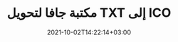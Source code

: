 ---
############################# Static ############################
layout: "autogen-gist"
date: 2021-10-02T14:22:14+03:00
draft: false
path: "ar/total/java/conversion/txt-to-ico/"
other_out_formats: "PDF DOC DOCX DOCM DOT DOTX DOTM TXT RTF HTML MHTML HTM MHT XLS XLSX XLSM XLSB XLT XLTX XLTM XLAM CSV TSV FODS DIF SXC PPT PPTX PPS PPSX PPSM POT POTX PPTM POTM ODT OTT ODS ODP OTP TIFF JPEG JPG PNG GIF BMP ICO WMF EMF DCM WEBP JP2 EMZ WMZ SVG SVGZ TGA XPS TEX MD PSD PSB EPUB WEB EXCEL IMAGE FODP DICOM"
ad_headline: "جافا TXT لتحويل ICO"
ad_description: "TXT إلى ICO واجهة برمجة تطبيقات تحويل المستندات لجافا | يدعم أكثر من 100 تنسيق ملف"

############################# Head ############################
head_title: "تحويل TXT إلى ICO بجافا | مكتبة تحويل Java Word"
head_description: "جافا معالجة النصوص تحويل المستندات API. قم بتحويل PDF إلى BMP وأكثر من 100 صورة وتنسيقات ملفات أخرى في تطبيقات Java باستخدام بيئات تطوير NetBeans و IntelliJ IDEA و Eclipse."

############################# Header ############################
title: "مكتبة جافا لتحويل TXT إلى ICO"
description: "قم بتحويل TXT إلى ICO برمجيًا في تطبيقات Java & J2SE باستخدام خيارات معالجة المستندات المرنة لتخصيص مظهر المستند الناتج. تقوم مكتبة تحويل مستندات Word بتحويل تنسيقات مستندات Word بدقة إلى PDF ، وجداول بيانات Excel ، وعرض PowerPoint ، و Photoshop ، و HTML ، و eBook ، و XML ، والصور والعديد من تنسيقات الملفات الشائعة الأخرى. استخدام ميزات تحويل المستندات المتعددة - قم بتحويل المستند بأكمله أو اختر صفحات معينة من ملف المستند المصدر بناءً على أرقام الصفحات المحددة ذاتيًا أو نطاقات الصفحات وتحويلها بسهولة إلى تنسيق مستند مدعوم دون استخدام أي برنامج خارجي."

############################# SubMenu ############################
submenu:
    enable: false

############################# Content ############################
content:
    enable: true
    block:
    - title_left: "كيفية تحويل TXT إلى ICO بجافا"
      content_left: |
          قم بتحويل ملف TXT إلى ICO في Java باستخدام ثلاث خطوات بسيطة. قم بعرض مستند MHTML المحول كما هو أو قم بعرضه بتنسيق HTML دون استخدام أي برنامج خارجي.

          -   أنشئ نسخة جديدة من فئة **Converter** وحمّل ملف TXT
          -   اضبط **ConvertOptions** لنوع مستند ICO
          -   استدعاء **Convert** طريقة **Converter** فئة المثيل للتحويل إلى ICO
          -   عيِّن خيارات عارض HTML
          -   أنشئ كائن **Viewer** لعرض ICO المحول بتنسيق HTML
          
      title_right: "تعليمات التنزيل والتثبيت"
      content_right: |
          أنت تحتاج إلى مساحات أسماء `GroupDocs.Conversion` و `GroupDocs.Viewer` لتحويل تنسيقات ملفات الكلمات إلى مجموعة كبيرة من الصور وأنواع المستندات مثل PDF و Microsoft Office (Word و Excel و PowerPoint و Project و Outlook) و OpenDocument و HTML و مخططات CAD. استكشف [Java APIs لمستندات Office](https://products.conholdate.com/total/java/) كما هو مقدم من Conholdate.Total.
          
          احصل على ملفات ااحصل على ملفات التجميع المعنية من [التنزيلات](https://downloads.conholdate.com/total/java) أو قم بإحضار الحزمة الكاملة من [Maven](https://repository.conholdate.com/webapp/#/artifacts/browse/tree/General/repo) لإضافة `Conholdate.Total for Java` مباشرة في مساحة العمل الخاصة بك.
          
      gisthash: "675fd7fb45acf595fd9f872593eb2899"
      gistfile: "word-to-pdf-conversion.java"

    - title_left: "أضف علامة مائية إلى Word وتحويلها إلى PDF"
      content_left: |
          قم بتحويل مستندات Word بدقة إلى PDF في Java ، تمامًا مثل ملف المصدر الأصلي وقم بتطبيق علامات مائية نصية أو صورية على صفحات المستند المحولة.

          -   قم بإنشاء مثيل جديد من فئة **Converter** لتحويل مستند Word DOCX
          -   إنشاء فئة **ConvertOptions** المناسبة (PdfConvertOptions و WordProcessingConvertOptions و SpreadsheetConvertOptions)
          -   إنشاء مثيل جديد من فئة **WatermarkOptions**
          -   حدد خصائص العلامة المائية (اللون ، العرض ، الارتفاع ، النص ، الصورة ، إلخ)
          -   قم بتعيين خاصية **Watermark** لمثيل **ConvertOptions**
          -   استدعاء **Convert** طريقة **Converter** فئة المثيل لتحويل Word إلى PDF
          
      title_right: "تحميل وتحويل المستندات الموجودة عن بعد"
      content_right: |
          باستخدام Conholdate.Total for Java - يمكن للمطورين تحميل وتحويل المستندات من مختلف المواقع البعيدة وموارد تخزين المستندات السحابية مثل Amazon S3 أو Microsoft Azure Blob أو FTP أو القرص المحلي أو الدفق أو عنوان URL بسيط. ما عليك سوى تحديد طريقة الحصول على دفق المستند الموجود عن بُعد ثم تمريره إلى فئة المحول كمنشئ.
          
          Conholdate: يتم دعم إجمالي واجهات برمجة تطبيقات Java في أنظمة تشغيل مختلفة مثل Windows J2SE و Linux (Ubuntu و OpenSUSE و CentOS وغيرها) و macOS وأي نوع من تطبيقات Java القائمة على Eclipse أو IntelliJ NetBeans أو IntelliJ IDEA أو بيئات تطوير Visual Studio Code .
          
      gisthash: "6999e55b491eea2906d7fefe2e636e33"
      gistfile: "add-watermark-to-word-and-convert-to-pdf.java"
          
    - title_left: "كلمة مرور محمية لتحويل PDF"
      content_left: |
          قم بتحميل مستندات معالجة الكلمات المحمية بكلمة مرور وتحويلها بدقة إلى PDF داخل تطبيقات Java الخاصة بك - كل ما تحتاجه هو مجرد بضعة أسطر من التعليمات البرمجية. يمكن للمطورين أيضًا تحويل مستند Word (DOC أو DOCX) إلى تنسيقات أخرى مثل الويب (HTML و MHTML) والصور (JPG و PNG TIFF و BMP) و Markdown والعديد من الآخرين دون الحاجة إلى تثبيت Microsoft Word.

          -   قم بإنشاء مثيل جديد من فئة **Converter** وتمرير مسار مستند المصدر
          -   إنشاء فئة **ConvertOptions** المناسبة ، على سبيل المثال (PdfConvertOptions و WordProcessingConvertOptions و SpreadsheetConvertOptions وما إلى ذلك)
          -   استدعاء **Convert** طريقة **Converter** فئة المثيل واسم ملف تمرير للمستند المحول
        
      title_right: "استخراج معلومات الوثيقة المصدر"
      content_right: |
          لا تسمح ميزة استخراج معلومات المستندات فقط بالحصول على المعلومات الأساسية حول ملف المستند المصدر ولكنها تدعم أيضًا استخراج بعض المعلومات القيمة الخاصة بتنسيق الملف. يتضمن تواريخ بدء المشروع وانتهائه لملف Microsoft Project ، وأي قيود طباعة على مستند PDF ، وقائمة المجلدات المرفقة في ملف بيانات Outlook ومعلومات حول الطبقات والتخطيطات في مستند CAD.

          ميزة أخرى مفيدة لـ Conholdate.Total Java APIs لتحويل المستندات هي الاكتشاف التلقائي لملحق تنسيق ملف غير معروف للمستند المصدر الذي يتم تسليمه في شكل دفق بايت.
          
      gisthash: "35e23082b8fa43502d6784c38947eef1"
      gistfile: "password-protected-word-document-to-pdf-conversion.java"

    - title_left: "تحويل صفحات Word محددة إلى PDF في Java"
      content_left: |
          تسمح لك واجهة برمجة تطبيقات تحويل مستندات جافا باختيار الصفحات المحددة من المستند المصدر والتحويل بدقة إلى تنسيق المستند المدعوم. يوضح مثال الكود أدناه كيفية تحويل الصفحتين الأولى والرابعة من مستند Word إلى ملف PDF الناتج.

          -   أنشئ نسخة جديدة من فئة **Converter** وتحميل مستند الإدخال (Word)
          -   إنشاء فئة **ConvertOptions** المناسبة ، على سبيل المثال (PdfConvertOptions و WordProcessingConvertOptions و SpreadsheetConvertOptions إلخ)
          -   اضبط **setPages** خاصية المثيل **ConvertOptions** واذكر رقم الصفحة المحدد المطلوب تحويله
          -   استدعاء **Convert** طريقة **Converter** فئة مثيل واسم ملف تمرير (PDF) للمستند المحول
        
      title_right: "التخزين المؤقت لنتائج المستندات المحولة"
      content_right: |
          في بعض الحالات ، يكون حجم المستند المحول أكبر ويستغرق تحويله وقتًا. توفر مكتبة تحويل المستندات ميزة التخزين المؤقت لإدارة مثل هذه المواقف بكفاءة وتسريع عملية التحويل المتكررة. قم بتمكين واجهة ICache للعمل مع تنفيذ ذاكرة التخزين المؤقت المخصصة باستخدام نقطة الامتداد والتحكم في تحويل ذاكرة التخزين المؤقت ، كما تفضل.

          يتم حفظ نتيجة التحويل في محرك الأقراص المحلي افتراضيًا ولكن يمكن دعم أي نوع من أنواع التخزين المؤقت من خلال تنفيذ الواجهات المناسبة مثل Amazon S3 أو Dropbox أو Google Drive أو Windows Azure أو Reddis أو أي نوع آخر.
          
      gisthash: "98e5756c4d2150212f5abd2eb2067059"
      gistfile: "convert-specific-word-document-pages-to-pdf.java"
############################# About Formats ############################
about_formats:
    enable: false
############################# More Formats ############################
more_formats:
    enable: true
    auto: false
    other_out_formats: PDF DOC DOCX DOCM DOT DOTX DOTM TXT RTF HTML MHTML HTM MHT XLS XLSX XLSM XLSB XLT XLTX XLTM XLAM CSV TSV FODS DIF SXC PPT PPTX PPS PPSX PPSM POT POTX PPTM POTM ODT OTT ODS ODP OTP TIFF JPEG JPG PNG GIF BMP ICO WMF EMF DCM WEBP JP2 EMZ WMZ SVG SVGZ TGA XPS TEX MD PSD PSB EPUB WEB EXCEL IMAGE FODP DICOM
############################# Back to top ###############################
back_to_top:
  enable: true
---